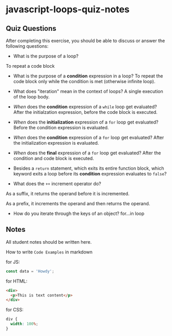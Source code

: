 # javascript-loops-quiz-notes

## Quiz Questions

After completing this exercise, you should be able to discuss or answer the following questions:

- What is the purpose of a loop?

To repeat a code block

- What is the purpose of a **condition** expression in a loop?
  To repeat the code block only while the condition is met (otherwise infinite loop).

- What does "iteration" mean in the context of loops?
  A single execution of the loop body.

- _When_ does the **condition** expression of a `while` loop get evaluated?
  After the initialzation expression, before the code block is executed.

- _When_ does the **initialization** expression of a `for` loop get evaluated?
  Before the condition expression is evaluated.

- _When_ does the **condition** expression of a `for` loop get evaluated?
  After the initialization expression is evaluated.

- _When_ does the **final** expression of a `for` loop get evaluated?
  After the condition and code block is executed.

- Besides a `return` statement, which exits its entire function block, which keyword exits a loop before its **condition** expression evaluates to `false`?

- What does the `++` increment operator do?

As a suffix, it returns the operand before it is incremented.

As a prefix, it increments the operand and then returns the operand.

- How do you iterate through the keys of an object?
  for...in loop

## Notes

All student notes should be written here.

How to write `Code Examples` in markdown

for JS:

```javascript
const data = 'Howdy';
```

for HTML:

```html
<div>
  <p>This is text content</p>
</div>
```

for CSS:

```css
div {
  width: 100%;
}
```
